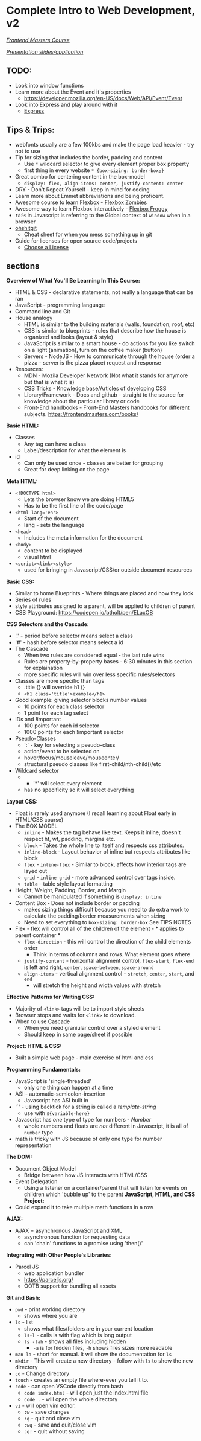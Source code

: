 # Complete Intro to Web Development, v2 #
*[Frontend Masters Course](https://btholt.github.io/intro-to-web-dev-v2/)*


*[Presentation slides/application](https://btholt.github.io/intro-to-web-dev-v2/)*

## TODO: ##
  * Look into window functions
  * Learn more about the Event and it's properties
    * https://developer.mozilla.org/en-US/docs/Web/API/Event/Event
  * Look into Express and play around with it
    * [Express](https://expressjs.com/)

## Tips & Trips: ##
  * webfonts usually are a few 100kbs and make the page load heavier - try not to use
  * Tip for sizing that includes the border, padding and content
    * Use `*` wildcard selector to give every element proper box property
    * first thing in every website `* {box-sizing: border-box;}`
  * Great combo for centering content in the box-model
    * `display: flex, align-items: center, justify-content: center`
  * DRY - Don't Repeat Yourself - keep in mind for coding
  * Learn more about Emmet abbreviations and being proficent.
  * Awesome course to learn Flexbox - [Flexbox Zombies](https://geddski.teachable.com/p/flexbox-zombies)
  * Awesome way to learn Flexbox interactively - [Flexbox Froggy](https://flexboxfroggy.com/)
  * *`this`* in Javascript is referring to the Global context of `window` when in a browser
  * [ohshitgit](https://ohshitgit.com/)
    * Cheat sheet for when you mess something up in git
  * Guide for licenses for open source code/projects
    * [Choose a License](https://choosealicense.com/)

## sections ##

**Overview of What You'll Be Learning In This Course:**
  * HTML & CSS - declarative statements, not really a language that can be ran
  * JavaScript - programming language
  * Command line and Git
  * House analogy
    * HTML is similar to the building materials (walls, foundation, roof, etc)
    * CSS is similar to blueprints - rules that describe how the house is organized and looks (layout & style)
    * JavaScript is similar to a smart house - do actions for you like switch on a light (animation), turn on the coffee maker (button)
    * Servers - NodeJS - How to communicate through the house (order a pizza - server is the pizza place) request and response
  * Resources:
    * MDN - Mozila Developer Network (Not what it stands for anymore but that is what it is)
    * CSS Tricks - Knowledge base/Articles of developing CSS
    * Library/Framework - Docs and github - straight to the source for knowledge about the particular library or code
    * Front-End handbooks - Front-End Masters handbooks for different subjects. https://frontendmasters.com/books/ 

**Basic HTML:**
  * Classes
    * Any tag can have a class
    * Label/description for what the element is
  * id
    * Can only be used once - classes are better for grouping
    * Great for deep linking on the page

**Meta HTML:**
  * `<!DOCTYPE html>`
    * Lets the browser know we are doing HTML5
    * Has to be the first line of the code/page
  * `<html lang='en'>`
    * Start of the document
    * lang - sets the language
  * `<head>`
    * Includes the meta information for the document
  * `<body>`
    * content to be displayed
    * visual html
  * `<script><link><style>`
    * used for bringing in Javascript/CSS/or outside document resources

**Basic CSS:**
  * Similar to home Blueprints - Where things are placed and how they look
  * Series of rules
  * style attributes assigned to a parent, will be applied to children of parent
  * CSS Playground: https://codepen.io/btholt/pen/ELaxOB

**CSS Selectors and the Cascade:**
  * '.' - period before selector means select a class
  * '#' - hash before selector means select a id
  * The Cascade
    * When two rules are considered equal - the last rule wins
    * Rules are property-by-property bases - 6:30 minutes in this section for explaination
    * more specific rules will win over less specific rules/selectors
  * Classes are more specific than tags
    * .title {} will override h1 {}
    * `<h1 class='title'>example</h1>`
  * Good example: giving selector blocks number values
    * 10 points for each class selector
    * 1 point for each tag select
  * IDs and !important
    * 100 points for each id selector
    * 1000 points for each !important selector
  * Pseudo-Classes
    * ':' - key for selecting a pseudo-class
    * action/event to be selected on
    * hover/focus/mouseleave/mouseenter/
    * structural pseudo classes like first-child/nth-child()/etc
  * Wildcard selector
    * - '*' will select every element
    * has no specificity so it will select everything

**Layout CSS:**
  * Float is rarely used anymore (I recall learning about Float early in HTML/CSS course)
  * The BOX MODEL
    * `inline` - Makes the tag behave like text. Keeps it inline, doesn't respect ht, wt, padding, margins etc.
    * `block` - Takes the whole line to itself and respects css attributes.
    * `inline-block` - Layout behavior of inline but respects attributes like block
    * `flex` - `inline-flex` - Similar to block, affects how interior tags are layed out
    * `grid` - `inline-grid` - more advanced control over tags inside.
    * `table` - table style layout formatting
  * Height, Weight, Padding, Border, and Margin
    * Cannot be manipulated if something is `display: inline`
  * Content Box - Does not include border or padding
    * makes sizing things difficult because you need to do extra work to calculate the padding/border measurements when sizing
    * Need to set everything to `box-sizing: border-box` See TIPS NOTES
  * Flex - flex will control all of the children of the element - * applies to parent container *
    * `flex-direction` - this will control the direction of the child elements order
      * Think in terms of columns and rows. What element goes where
    * `justify-content` - horizontal alignment control, `flex-start`, `flex-end` is left and right, `center`, `space-between`, `space-around`
    * `align-items` - vertical alignment control - `stretch`, `center`, `start`, and `end`
      * will stretch the height and width values with stretch

**Effective Patterns for Writing CSS:**
  * Majority of `<link>` tags will be to import style sheets
  * Browser stops and waits for `<link>` to download.
  * When to use Cascade
    * When you need graniular control over a styled element
    * Should keep in same page/sheet if possible

**Project: HTML & CSS:**
  * Built a simple web page - main exercise of html and css

**Programming Fundamentals:**
  * JavaScript is 'single-threaded'
    * only one thing can happen at a time
  * ASI - automatic-semicolon-insertion
    * Javascript has ASI built in
  * '`' - using backtick for a string is called a *template-string*
    * use with `${variable-here}`
  * Javascript has *one* type of type for numbers - *Number*
    * whole numbers and floats are *not* different in Javascript, it is all of `number` type
  * math is tricky with JS because of only one type for number representation

**The DOM:**
  * Document Object Model
    * Bridge between how JS interacts with HTML/CSS
  * Event Delegation
    * Using a listener on a container/parent that will listen for events on children which 'bubble up' to the parent
**JavaScript, HTML, and CSS Project:**
  * Could expand it to take multiple math functions in a row

**AJAX:**
  * AJAX = asynchronous JavaScript and XML
    * asynchronous function for requesting data
    * can 'chain' functions to a promise using 'then()'

**Integrating with Other People's Libraries:**
  * Parcel JS
    * web application bundler
    * https://parceljs.org/
    * OOTB support for bundling all assets

**Git and Bash:**
  * `pwd` - print working directory
    * shows where you are
  * `ls` - list
    * shows what files/folders are in your current location
    * `ls-l` - calls ls with flag which is long output
    * `ls -lah` - shows all files including hidden
      * `-a` is for hidden files, `-h` shows files sizes more readable
  * `man la` - short for manual. It will show the documentation for `ls`
  * `mkdir` - This will create a new directory - follow with `ls` to show the new directory
  * `cd` - Change directory
  * `touch` - creates an empty file where-ever you tell it to.
  * `code` - can open VSCode directly from bash
    * `code index.html` - will open just the index.html file
    * `code .` - will open the whole directory
  * `vi` - will open vim editor. 
    * `:w` - save changes
    * `:q` - quit and close vim
    * `:wq` - save and quit/close vim
    * `:q!` - quit without saving

